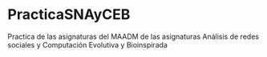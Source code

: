 # PracticaSNAyCEB
Practica de las asignaturas del MAADM de las asignaturas Análisis de redes sociales y Computación Evolutiva y Bioinspirada
